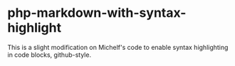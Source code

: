 php-markdown-with-syntax-highlight
==================================

This is a slight modification on Michelf's code to enable syntax highlighting in code blocks, github-style.
